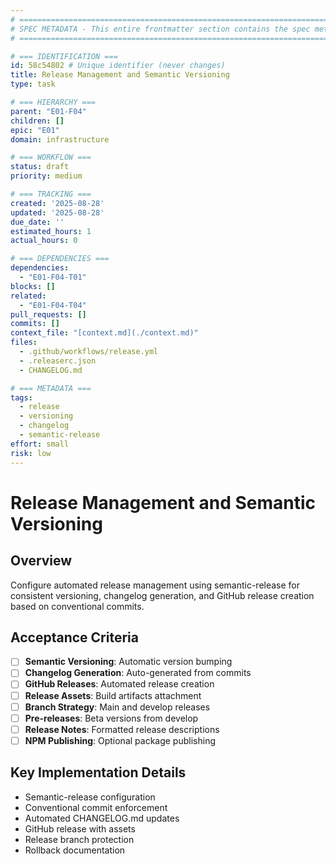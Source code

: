 ```yaml
---
# ============================================================================
# SPEC METADATA - This entire frontmatter section contains the spec metadata
# ============================================================================

# === IDENTIFICATION ===
id: 58c54802 # Unique identifier (never changes)
title: Release Management and Semantic Versioning
type: task

# === HIERARCHY ===
parent: "E01-F04"
children: []
epic: "E01"
domain: infrastructure

# === WORKFLOW ===
status: draft
priority: medium

# === TRACKING ===
created: '2025-08-28'
updated: '2025-08-28'
due_date: ''
estimated_hours: 1
actual_hours: 0

# === DEPENDENCIES ===
dependencies:
  - "E01-F04-T01"
blocks: []
related:
  - "E01-F04-T04"
pull_requests: []
commits: []
context_file: "[context.md](./context.md)"
files:
  - .github/workflows/release.yml
  - .releaserc.json
  - CHANGELOG.md

# === METADATA ===
tags:
  - release
  - versioning
  - changelog
  - semantic-release
effort: small
risk: low
---
```


# Release Management and Semantic Versioning

## Overview

Configure automated release management using semantic-release for consistent versioning, changelog generation, and GitHub release creation based on conventional commits.

## Acceptance Criteria

- [ ] **Semantic Versioning**: Automatic version bumping
- [ ] **Changelog Generation**: Auto-generated from commits
- [ ] **GitHub Releases**: Automated release creation
- [ ] **Release Assets**: Build artifacts attachment
- [ ] **Branch Strategy**: Main and develop releases
- [ ] **Pre-releases**: Beta versions from develop
- [ ] **Release Notes**: Formatted release descriptions
- [ ] **NPM Publishing**: Optional package publishing

## Key Implementation Details

- Semantic-release configuration
- Conventional commit enforcement
- Automated CHANGELOG.md updates
- GitHub release with assets
- Release branch protection
- Rollback documentation
